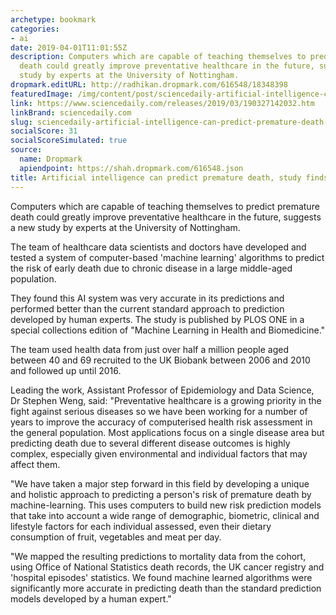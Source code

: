 ```yaml
---
archetype: bookmark
categories:
- ai
date: 2019-04-01T11:01:55Z
description: Computers which are capable of teaching themselves to predict premature
  death could greatly improve preventative healthcare in the future, suggests a new
  study by experts at the University of Nottingham.
dropmark.editURL: http://radhikan.dropmark.com/616548/18348398
featuredImage: /img/content/post/sciencedaily-artificial-intelligence-can-predict-premature-death-study-finds-sciencedaily.jpg
link: https://www.sciencedaily.com/releases/2019/03/190327142032.htm
linkBrand: sciencedaily.com
slug: sciencedaily-artificial-intelligence-can-predict-premature-death-study-finds-sciencedaily
socialScore: 31
socialScoreSimulated: true
source:
  name: Dropmark
  apiendpoint: https://shah.dropmark.com/616548.json
title: Artificial intelligence can predict premature death, study finds -- ScienceDaily
---
```

Computers which are capable of teaching themselves to predict premature death could greatly improve preventative healthcare in the future, suggests a new study by experts at the University of Nottingham.

The team of healthcare data scientists and doctors have developed and tested a system of computer-based 'machine learning' algorithms to predict the risk of early death due to chronic disease in a large middle-aged population.

They found this AI system was very accurate in its predictions and performed better than the current standard approach to prediction developed by human experts. The study is published by PLOS ONE in a special collections edition of "Machine Learning in Health and Biomedicine."

The team used health data from just over half a million people aged between 40 and 69 recruited to the UK Biobank between 2006 and 2010 and followed up until 2016.

Leading the work, Assistant Professor of Epidemiology and Data Science, Dr Stephen Weng, said: "Preventative healthcare is a growing priority in the fight against serious diseases so we have been working for a number of years to improve the accuracy of computerised health risk assessment in the general population. Most applications focus on a single disease area but predicting death due to several different disease outcomes is highly complex, especially given environmental and individual factors that may affect them.

"We have taken a major step forward in this field by developing a unique and holistic approach to predicting a person's risk of premature death by machine-learning. This uses computers to build new risk prediction models that take into account a wide range of demographic, biometric, clinical and lifestyle factors for each individual assessed, even their dietary consumption of fruit, vegetables and meat per day.

"We mapped the resulting predictions to mortality data from the cohort, using Office of National Statistics death records, the UK cancer registry and 'hospital episodes' statistics. We found machine learned algorithms were significantly more accurate in predicting death than the standard prediction models developed by a human expert."


